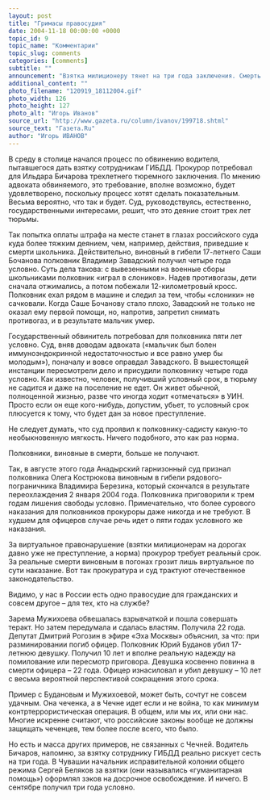 ```yaml
---
layout: post
title: "Гримасы правосудия"
date: 2004-11-18 00:00:00 +0000
topic_id: 9
topic_name: "Комментарии"
topic_slug: comments
categories: [comments]
subtitle: ""
announcement: "Взятка милиционеру тянет на три года заключения. Смерть школьника или призывника – не более чем на условный срок. Это демонстрирует репрессивный характер российского правосудия: оно преследует граждан и защищает преступления государственных людей."
additional_content: ""
photo_filename: "120919_18112004.gif"
photo_width: 126
photo_height: 127
photo_alt: "Игорь Иванов"
source_url: "http://www.gazeta.ru/column/ivanov/199718.shtml"
source_text: "Газета.Ru"
author: "Игорь ИВАНОВ"
---
```

В среду в столице начался процесс по обвинению водителя, пытавшегося дать взятку сотрудникам ГИБДД. Прокурор потребовал для Ильдара Бичарова трехлетнего тюремного заключения. По мнению адвоката обвиняемого, это требование, вполне возможно, будет удовлетворено, поскольку процесс хотят сделать показательным. Весьма вероятно, что так и будет. Суд, руководствуясь, естественно, государственными интересами, решит, что это деяние стоит трех лет тюрьмы.

Так попытка оплаты штрафа на месте станет в глазах российского суда куда более тяжким деянием, чем, например, действия, приведшие к смерти школьника. Действительно, виновный в гибели 17-летнего Саши Бочанова полковник Владимир Завадский получил четыре года условно. Суть дела такова: с вывезенными на военные сборы школьниками полковник «играл в слоников». Надев противогазы, дети сначала отжимались, а потом побежали 12-километровый кросс. Полковник ехал рядом в машине и следил за тем, чтобы «слоники» не сачковали. Когда Саше Бочанову стало плохо, Завадский не только не оказал ему первой помощи, но, напротив, запретил снимать противогаз, и в результате мальчик умер.

Государственный обвинитель потребовал для полковника пяти лет условно. Суд, вняв доводам адвоката («мальчик был болен иммуноэндокринной недостаточностью и все равно умер бы молодым»), поначалу и вовсе оправдал Завадского. В вышестоящей инстанции пересмотрели дело и присудили полковнику четыре года условно. Как известно, человек, получивший условный срок, в тюрьму не садится и даже на поселение не едет. Он живет обычной, полноценной жизнью, разве что иногда ходит «отмечаться» в УИН. Просто если он еще кого-нибудь, допустим, убьет, то условный срок плюсуется к тому, что будет дан за новое преступление.

Не следует думать, что суд проявил к полковнику-садисту какую-то необыкновенную мягкость. Ничего подобного, это как раз норма.

Полковники, виновные в смерти, больше не получают.

Так, в августе этого года Анадырский гарнизонный суд признал полковника Олега Кострюкова виновным в гибели рядового-пограничника Владимира Березина, который скончался в результате переохлаждения 2 января 2004 года. Полковника приговорили к трем годам лишения свободы условно. Примечательно, что более сурового наказания для полковников прокуроры даже никогда и не требуют. В худшем для офицеров случае речь идет о пяти годах условного же наказания.

За виртуальное правонарушение (взятки милиционерам на дорогах давно уже не преступление, а норма) прокурор требует реальный срок. За реальные смерти виновным в погонах грозит лишь виртуальное по сути наказание. Вот так прокуратура и суд трактуют отечественное законодательство.

Видимо, у нас в России есть одно правосудие для гражданских и совсем другое – для тех, кто на службе?

Зарема Мужихоева обвешалась взрывчаткой и пошла совершать теракт. Но затем передумала и сдалась властям. Получила 22 года. Депутат Дмитрий Рогозин в эфире «Эха Москвы» объяснил, за что: при разминировании погиб офицер. Полковник Юрий Буданов убил 17-летнюю девушку. Получил 10 лет и вполне реальную надежду на помилование или пересмотр приговора. Девушка косвенно повинна в смерти офицера – 22 года. Офицер изнасиловал и убил девушку – 10 лет с весьма вероятной перспективой сокращения этого срока.

Пример с Будановым и Мужихоевой, может быть, сочтут не совсем удачным. Она чеченка, а в Чечне идет если и не война, то как минимум контртеррористическая операция. В общем, или мы их, или они нас. Многие искренне считают, что российские законы вообще не должны защищать чеченцев, тем более после всего, что было.

Но есть и масса других примеров, не связанных с Чечней. Водитель Бичаров, напомню, за взятку сотруднику ГИБДД реально рискует сесть на три года. В Чувашии начальник исправительной колонии общего режима Сергей Беляков за взятки (они назывались «гуманитарная помощь») оформлял зэков на досрочное освобождение. И ничего. В сентябре получил три года условно.

